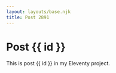 ```yaml
---
layout: layouts/base.njk
title: Post 2891
---
```


# Post {{ id }}

This is post {{ id }} in my Eleventy project.

